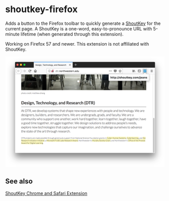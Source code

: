 # shoutkey-firefox

Adds a button to the Firefox toolbar to quickly generate a [ShoutKey](http://shoutkey.com) for the current page. A ShoutKey is a one-word, easy-to-pronounce URL with 5-minute lifetime (when generated through this extension).

Working on Firefox 57 and newer. This extension is not affiliated with ShoutKey.

![Screenshot of a the extension icon in the toolbar, with a pop-up containing a shortened URL](./screenshot.png)

## See also

[ShoutKey Chrome and Safari Extension](https://github.com/NUDelta/shoutkey-extension)
